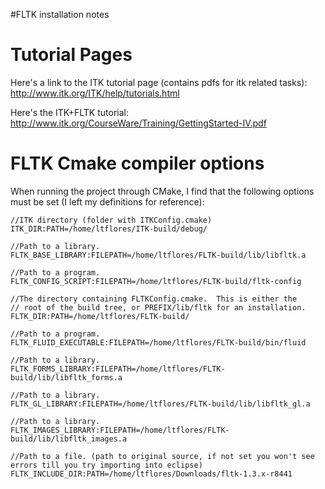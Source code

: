 #FLTK installation notes

# Tutorial Pages #
Here's a link to the ITK tutorial page (contains pdfs for itk related tasks):
http://www.itk.org/ITK/help/tutorials.html

Here's the ITK+FLTK tutorial:
http://www.itk.org/CourseWare/Training/GettingStarted-IV.pdf

# FLTK Cmake compiler options #

When running the project through CMake, I find that the
following options must be set (I left my definitions for reference):

```
//ITK directory (folder with ITKConfig.cmake)
ITK_DIR:PATH=/home/ltflores/ITK-build/debug/

//Path to a library.
FLTK_BASE_LIBRARY:FILEPATH=/home/ltflores/FLTK-build/lib/libfltk.a

//Path to a program.
FLTK_CONFIG_SCRIPT:FILEPATH=/home/ltflores/FLTK-build/fltk-config

//The directory containing FLTKConfig.cmake.  This is either the
// root of the build tree, or PREFIX/lib/fltk for an installation.
FLTK_DIR:PATH=/home/ltflores/FLTK-build/

//Path to a program.
FLTK_FLUID_EXECUTABLE:FILEPATH=/home/ltflores/FLTK-build/bin/fluid

//Path to a library.
FLTK_FORMS_LIBRARY:FILEPATH=/home/ltflores/FLTK-build/lib/libfltk_forms.a

//Path to a library.
FLTK_GL_LIBRARY:FILEPATH=/home/ltflores/FLTK-build/lib/libfltk_gl.a

//Path to a library.
FLTK_IMAGES_LIBRARY:FILEPATH=/home/ltflores/FLTK-build/lib/libfltk_images.a

//Path to a file. (path to original source, if not set you won't see
errors till you try importing into eclipse)
FLTK_INCLUDE_DIR:PATH=/home/ltflores/Downloads/fltk-1.3.x-r8441
```

